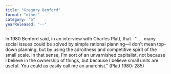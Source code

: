 ```yaml
---
title: "Gregory Benford"
format: "other"
category: "b"
yearReleased: "--"
---
```

In 1980 Benford said, in an interview with Charles Platt,  that
 
". . . many social issues could be solved by simple  rational planning—I don't mean top-down planning, but by using the adroitness  and competitive spirit of the small scale. In that sense, I'm sort of an  unvarnished capitalist, not because I believe in the ownership of things, but  because I believe small units are useful. You could as easily call me an  anarchist." (Platt 1980: 285)
